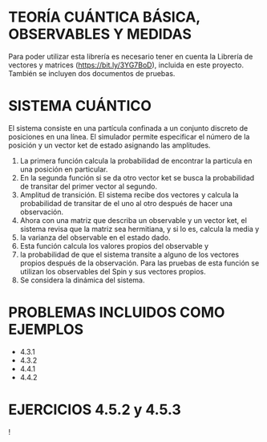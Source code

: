 # TEORÍA CUÁNTICA BÁSICA, OBSERVABLES Y MEDIDAS

Para poder utilizar esta librería es necesario tener en cuenta la Librería de vectores y matrices (https://bit.ly/3YG7BoD), incluida en este proyecto. También se incluyen dos documentos de pruebas.

# SISTEMA CUÁNTICO
El sistema consiste en una partícula confinada a un conjunto discreto de posiciones en una línea. El simulador permite especificar el número de la posición y un vector ket de estado asignando las amplitudes.

1. La primera función calcula la probabilidad de encontrar la particula en una posición en particular.
2. En la segunda función si se da otro vector ket se busca la probabilidad de transitar del primer vector al segundo.
3. Amplitud de transición. El sistema recibe dos vectores y calcula la probabilidad de transitar de el uno al otro después de hacer una observación.
4. Ahora con una matriz que describa un observable y un vector ket, el sistema revisa que la matriz sea hermitiana, y si lo es, calcula la media y 
5. la varianza del observable en el estado dado.
6. Esta función calcula los valores propios del observable y 
7. la probabilidad de que el sistema transite a alguno de los vectores propios después de la observación. Para las pruebas de esta función se utilizan los observables del Spin y sus vectores propios.
8. Se considera la dinámica del sistema.

# PROBLEMAS INCLUIDOS COMO EJEMPLOS
- 4.3.1
- 4.3.2
- 4.4.1
- 4.4.2

# EJERCICIOS 4.5.2 y 4.5.3
!
